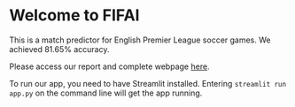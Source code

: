 # Welcome to FIFAI

This is a match predictor for English Premier League soccer games. We achieved 81.65% accuracy. 

Please access our report and complete webpage [here](https://eshaan-lumba.github.io/FIFAI/).

To run our app, you need to have Streamlit installed. Entering `streamlit run app.py` on the command line will get the app running. 
